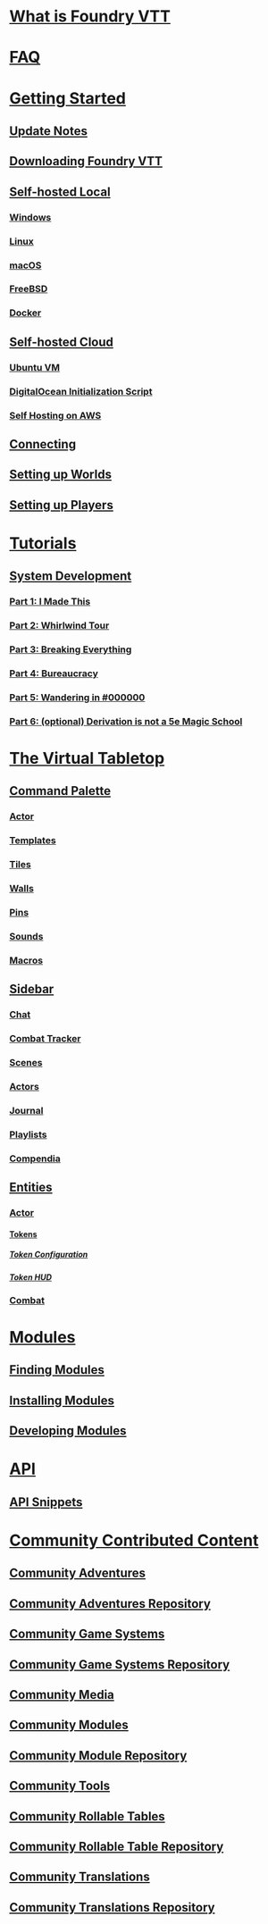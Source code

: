 # [What is Foundry VTT](What-is-Foundry-VTT)

# [FAQ](FAQ)

# [Getting Started](Getting-Started)

## [Update Notes](Update-Notes)

## [Downloading Foundry VTT](Downloading-Foundry-VTT)

## [Self-hosted Local](Self-hosted-Local)

### [Windows](Windows)

### [Linux](Linux)

### [macOS](macOS)

### [FreeBSD](FreeBSD)

### [Docker](Docker)

## [Self-hosted Cloud](Self-hosted-Cloud)

### [Ubuntu VM](Ubuntu-VM)

### [DigitalOcean Initialization Script](DigitalOcean-Initialization-Script)

### [Self Hosting on AWS](Self-Hosting-on-AWS)

## [Connecting](Connecting)

## [Setting up Worlds](Setting-up-Worlds)

## [Setting up Players](Setting-up-Players)

# [Tutorials](Tutorials)

## [System Development](System-Development-for-Beginners)

### [Part 1: I Made This](System-Development-Part-1-I-Made-This)

### [Part 2: Whirlwind Tour](System-Development-Part-2-Whirlwind-Tour)

### [Part 3: Breaking Everything](System-Development-Part-3-Breaking-Everything)

### [Part 4: Bureaucracy](System-Development-Part-4-Bureaucracy)

### [Part 5: Wandering in #000000](System-Development-Part-5-Wandering-in-%23000000)

### [Part 6: (optional) Derivation is not a 5e Magic School](System-Development-Part-6-(optional)-Derivation-is-not-a-5e-Magic-School)

# [The Virtual Tabletop](The-Virtual-Tabletop)

## [Command Palette](Command-Palette)

### [Actor](Actor)

### [Templates](Templates)

### [Tiles](Tiles)

### [Walls](Walls)

### [Pins](Pins)

### [Sounds](Sounds)

### [Macros](Macros)

## [Sidebar](Sidebar)

### [Chat](Chat)

### [Combat Tracker](Combat-Tracker)

### [Scenes](Scenes)

### [Actors](Actors)

### [Journal](Journal)

### [Playlists](Playlists)

### [Compendia](Compendia)

## [Entities](Entities)

### [Actor](Actor)

#### [Tokens](Tokens)

##### [Token Configuration](Token-Configuration)

##### [Token HUD](Token-HUD)

### [Combat](Combat)

# [Modules](Modules)

## [Finding Modules](Modules#finding-modules)

## [Installing Modules](Modules#installing-modules)

## [Developing Modules](Modules#developing-modules)

# [API](API)

## [API Snippets](API-Snippets)

# [Community Contributed Content](Community-Contributed-Content)

## [Community Adventures](Community-Adventures)

## [Community Adventures Repository](https://github.com/foundry-vtt-community/adventures)

## [Community Game Systems](Community-Game-Systems)

## [Community Game Systems Repository](https://github.com/foundry-vtt-community/game_systems)

## [Community Media](Community-Media)

## [Community Modules](Community-Modules)

## [Community Module Repository](https://github.com/foundry-vtt-community/modules)

## [Community Tools](Community-Tools)

## [Community Rollable Tables](Community-Rollable-Tables)

## [Community Rollable Table Repository](https://github.com/foundry-vtt-community/rollable_table)

## [Community Translations](Community-Translations)

## [Community Translations Repository](https://github.com/foundry-vtt-community/translations)

